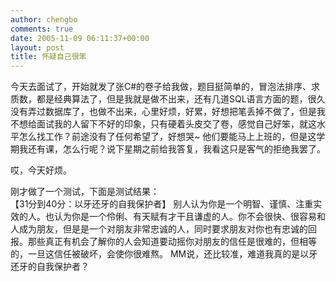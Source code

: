 ```yaml
---
author: chengbo
comments: true
date: 2005-11-09 06:11:37+00:00
layout: post
title: 怀疑自己很笨
---
```


今天去面试了，开始就发了张C#的卷子给我做，题目挺简单的，冒泡法排序、求质数，都是经典算法了，但是我就是做不出来，还有几道SQL语言方面的题，很久没有弄过数据库了，也做不出来，心里好烦，好累，好想把笔丢掉不做了，但是我不想给面试我的人留下不好的印象，只有硬着头皮交了卷，感觉自己好笨，就这水平怎么找工作？前途没有了任何希望了，好想哭~ 他们要能马上上班的，但是这学期我还有课，怎么行呢？说下星期之前给我答复，我看这只是客气的拒绝我罢了。

哎，今天好烦。

刚才做了一个测试，下面是测试结果：  
【31分到40分：以牙还牙的自我保护者】 别人认为你是一个明智、谨慎、注重实效的人。也认为你是一个伶俐、有天赋有才干且谦虚的人。你不会很快、很容易和人成为朋友，但是是一个对朋友非常忠诚的人，同时要求朋友对你也有忠诚的回报。那些真正有机会了解你的人会知道要动摇你对朋友的信任是很难的，但相等的，一旦这信任被破坏，会使你很难熬。 MM说，还比较准，难道我真的是以牙还牙的自我保护者？
